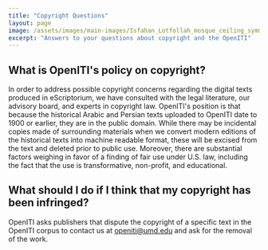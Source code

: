 ```yaml
---
title: "Copyright Questions"
layout: page
image: /assets/images/main-images/Isfahan_Lotfollah_mosque_ceiling_symmetric_narrow_border.png
excerpt: "Answers to your questions about copyright and the OpenITI"
---
```


## What is OpenITI's policy on copyright?
In order to address possible copyright concerns regarding the digital texts produced in eScriptorium, we have consulted with the legal literature, our advisory board, and experts in copyright law. OpenITI's position is that because the historical Arabic and Persian texts uploaded to OpenITI date to 1900 or earlier, they are in the public domain. While there may be incidental copies made of surrounding materials when we convert modern editions of the historical texts into machine readable format, these will be excised from the text and deleted prior to public use. Moreover, there are substantial factors weighing in favor of a finding of fair use under U.S. law, including the fact that the use is transformative, non-profit, and educational.

## What should I do if I think that my copyright has been infringed?

OpenITI asks publishers that dispute the copyright of a specific text in the OpenITI corpus to contact us at [openiti@umd.edu](mailto:openiti@umd.edu) and ask for the removal of the work.
